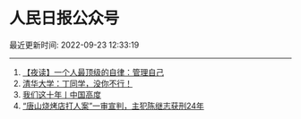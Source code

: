 # 人民日报公众号

最近更新时间: 2022-09-23 12:33:19

--- 
1. [【夜读】一个人最顶级的自律：管理自己](https://mp.weixin.qq.com/s/vdWMzxt4SByQanuEKiqQSw) 
2. [清华大学：丁同学，没你不行！](https://mp.weixin.qq.com/s/CSFzshQ10tfhla2aZxN89g) 
3. [我们这十年丨中国高度](https://mp.weixin.qq.com/s/GT8VRXiLQvZt_XMyJGkj7A) 
4. [“唐山烧烤店打人案”一审宣判，主犯陈继志获刑24年](https://mp.weixin.qq.com/s/E22fxElxW66jH2DFNZx6PA) 
